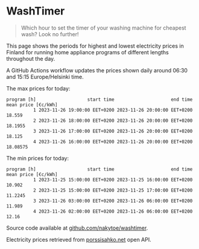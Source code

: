 
# WashTimer

> Which hour to set the timer of your washing machine for cheapest wash? Look no further!

This page shows the periods for highest and lowest electricity prices in Finland 
for running home appliance programs of different lengths throughout the day. 

A GitHub Actions workflow updates the prices shown daily around 06:30 and 15:15 Europe/Helsinki time.

The max prices for today:

	program [h]                   start time                     end time mean price [€c/kWh]
	          1 2023-11-26 19:00:00 EET+0200 2023-11-26 20:00:00 EET+0200              18.559
	          2 2023-11-26 18:00:00 EET+0200 2023-11-26 20:00:00 EET+0200             18.1955
	          3 2023-11-26 17:00:00 EET+0200 2023-11-26 20:00:00 EET+0200              18.125
	          4 2023-11-26 16:00:00 EET+0200 2023-11-26 20:00:00 EET+0200            18.08575

The min prices for today:

	program [h]                   start time                     end time mean price [€c/kWh]
	          1 2023-11-25 15:00:00 EET+0200 2023-11-25 16:00:00 EET+0200              10.902
	          2 2023-11-25 15:00:00 EET+0200 2023-11-25 17:00:00 EET+0200             11.2245
	          3 2023-11-26 03:00:00 EET+0200 2023-11-26 06:00:00 EET+0200              11.989
	          4 2023-11-26 02:00:00 EET+0200 2023-11-26 06:00:00 EET+0200               12.16


Source code available at [github.com/nakytoe/washtimer](https://github.com/nakytoe/washtimer).

Electricity prices retrieved from [porssisahko.net](https://porssisahko.net/api) open API.
